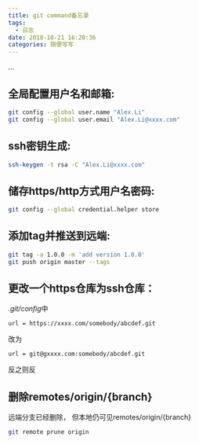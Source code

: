 ```yaml
---
title: git command备忘录
tags:
  - 日志 
date: 2018-10-21 16:20:36
categories: 随便写写
---
```

...
<!--more-->

## 全局配置用户名和邮箱:
```bash
git config --global user.name "Alex.Li"
git config --global user.email "Alex.Li@xxxx.com"
```

## ssh密钥生成:
```bash
ssh-keygen -t rsa -C "Alex.Li@xxxx.com"
```

## 储存https/http方式用户名密码:
```bash
git config --global credential.helper store
```

## 添加tag并推送到远端:
```bash
git tag -a 1.0.0 -m 'add version 1.0.0'
git push origin master --tags
```

## 更改一个https仓库为ssh仓库：

*.git/config*中
```
url = https://xxxx.com/somebody/abcdef.git
```
改为
```
url = git@gxxxx.com:somebody/abcdef.git
```
反之则反

## 删除remotes/origin/{branch}
远端分支已经删除， 但本地仍可见remotes/origin/{branch}
```bash
git remote prune origin
```
